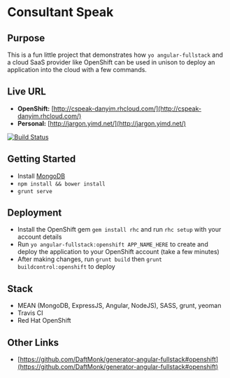 # Consultant Speak

## Purpose
This is a fun little project that demonstrates how `yo angular-fullstack` and a cloud SaaS provider like OpenShift can be used in unison to deploy an application into the cloud with a few commands.


## Live URL
- **OpenShift:** [http://cspeak-danyim.rhcloud.com/](http://cspeak-danyim.rhcloud.com/)
- **Personal:** [http://jargon.yimd.net/](http://jargon.yimd.net/)

[![Build Status](https://travis-ci.org/danyim/ConsultantSpeak.svg?branch=master)](https://travis-ci.org/danyim/ConsultantSpeak)

## Getting Started
- Install [MongoDB](http://docs.mongodb.org/manual/installation/)
- `npm install && bower install`
- `grunt serve`

## Deployment
- Install the OpenShift gem `gem install rhc` and run `rhc setup` with your account details
- Run `yo angular-fullstack:openshift APP_NAME_HERE` to create and deploy the application to your OpenShift account (take a few minutes)
- After making changes, run `grunt build` then `grunt buildcontrol:openshift` to deploy

## Stack
- MEAN (MongoDB, ExpressJS, Angular, NodeJS), SASS, grunt, yeoman
- Travis CI
- Red Hat OpenShift

## Other Links
- [https://github.com/DaftMonk/generator-angular-fullstack#openshift](https://github.com/DaftMonk/generator-angular-fullstack#openshift)
